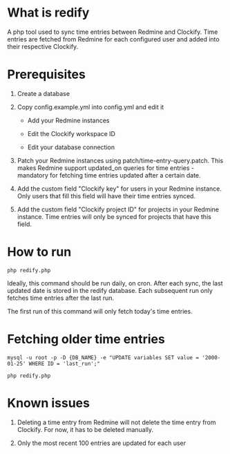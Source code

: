# What is redify

A php tool used to sync time entries between Redmine and Clockify. Time entries are fetched from Redmine for each configured user and added into their respective Clockify.

# Prerequisites

1. Create a database

2. Copy config.example.yml into config.yml and edit it

    * Add your Redmine instances
    
    * Edit the Clockify workspace ID

    * Edit your database connection

3. Patch your Redmine instances using patch/time-entry-query.patch. This makes Redmine support updated_on queries for time entries - mandatory for fetching time entries updated after a certain date.

4. Add the custom field "Clockify key" for users in your Redmine instance. Only users that fill this field will have their time entries synced.

5. Add the custom field "Clockify project ID" for projects in your Redmine instance. Time entries will only be synced for projects that have this field.

# How to run

`php redify.php`

Ideally, this command should be run daily, on cron. After each sync, the last updated date is stored in the redify database. Each subsequent run only fetches time entries after the last run.

The first run of this command will only fetch today's time entries.

# Fetching older time entries

`mysql -u root -p -D {DB_NAME} -e "UPDATE variables SET value = '2000-01-25' WHERE ID = 'last_run';"`

`php redify.php`

# Known issues

1. Deleting a time entry from Redmine will not delete the time entry from Clockify. For now, it has to be deleted manually.

2. Only the most recent 100 entries are updated for each user
